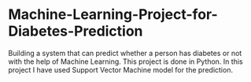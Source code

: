# Machine-Learning-Project-for-Diabetes-Prediction
Building a system that can predict whether a person has diabetes or not with the help of Machine Learning. This project is done in Python. In this project I have used Support Vector Machine model for the prediction.
